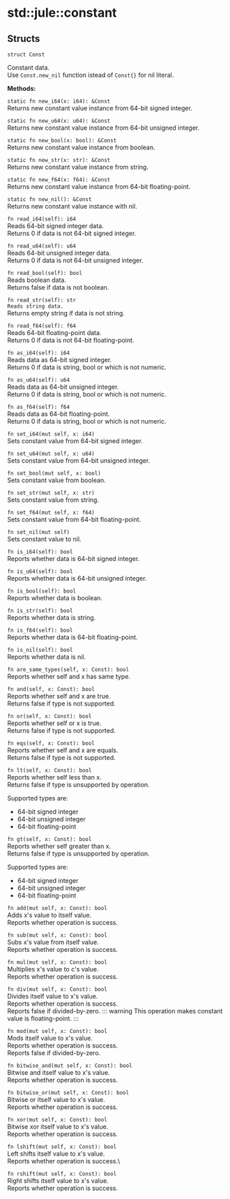 # std::jule::constant

## Structs
```
struct Const
```
Constant data.\
Use `Const.new_nil` function istead of `Const{}` for nil literal.

**Methods:**

`static fn new_i64(x: i64): &Const`\
Returns new constant value instance from 64-bit signed integer.

`static fn new_u64(x: u64): &Const`\
Returns new constant value instance from 64-bit unsigned integer.

`static fn new_bool(x: bool): &Const`\
Returns new constant value instance from boolean.

`static fn new_str(x: str): &Const`\
Returns new constant value instance from string.

`static fn new_f64(x: f64): &Const`\
Returns new constant value instance from 64-bit floating-point.

`static fn new_nil(): &Const`\
Returns new constant value instance with nil. 

`fn read_i64(self): i64`\
Reads 64-bit signed integer data.\
Returns 0 if data is not 64-bit signed integer.

`fn read_u64(self): u64`\
Reads 64-bit unsigned integer data.\
Returns 0 if data is not 64-bit unsigned integer.

`fn read_bool(self): bool`\
Reads boolean data.\
Returns false if data is not boolean.

`fn read_str(self): str`\
`Reads string data.`\
Returns empty string if data is not string.

`fn read_f64(self): f64`\
Reads 64-bit floating-point data.\
Returns 0 if data is not 64-bit floating-point.

`fn as_i64(self): i64`\
Reads data as 64-bit signed integer.\
Returns 0 if data is string, bool or which is not numeric.

`fn as_u64(self): u64`\
Reads data as 64-bit unsigned integer.\
Returns 0 if data is string, bool or which is not numeric.

`fn as_f64(self): f64`\
Reads data as 64-bit floating-point.\
Returns 0 if data is string, bool or which is not numeric.

`fn set_i64(mut self, x: i64)`\
Sets constant value from 64-bit signed integer.

`fn set_u64(mut self, x: u64)`\
Sets constant value from 64-bit unsigned integer.

`fn set_bool(mut self, x: bool)`\
Sets constant value from boolean.

`fn set_str(mut self, x: str)`\
Sets constant value from string.

`fn set_f64(mut self, x: f64)`\
Sets constant value from 64-bit floating-point.

`fn set_nil(mut self)`\
Sets constant value to nil.

`fn is_i64(self): bool`\
Reports whether data is 64-bit signed integer.

`fn is_u64(self): bool`\
Reports whether data is 64-bit unsigned integer.

`fn is_bool(self): bool`\
Reports whether data is boolean.

`fn is_str(self): bool`\
Reports whether data is string.

`fn is_f64(self): bool`\
Reports whether data is 64-bit floating-point.

`fn is_nil(self): bool`\
Reports whether data is nil.

`fn are_same_types(self, x: Const): bool`\
Reports whether self and x has same type.

`fn and(self, x: Const): bool`\
Reports whether self and x are true.\
Returns false if type is not supported.

`fn or(self, x: Const): bool`\
Reports whether self or x is true.\
Returns false if type is not supported.

`fn eqs(self, x: Const): bool`\
Reports whether self and x are equals.\
Returns false if type is not supported. 

`fn lt(self, x: Const): bool`\
Reports whether self less than x.\
Returns false if type is unsupported by operation.

Supported types are:
- 64-bit signed integer
- 64-bit unsigned integer
- 64-bit floating-point

`fn gt(self, x: Const): bool`\
Reports whether self greater than x.\
Returns false if type is unsupported by operation.

Supported types are:
- 64-bit signed integer
- 64-bit unsigned integer
- 64-bit floating-point

`fn add(mut self, x: Const): bool`\
Adds x's value to itself value.\
Reports whether operation is success.

`fn sub(mut self, x: Const): bool`\
Subs x's value from itself value.\
Reports whether operation is success.

`fn mul(mut self, x: Const): bool`\
Multiplies x's value to c's value.\
Reports whether operation is success.

`fn div(mut self, x: Const): bool`\
Divides itself value to x's value.\
Reports whether operation is success.\
Reports false if divided-by-zero.
::: warning
This operation makes constant value is floating-point.
:::

`fn mod(mut self, x: Const): bool`\
Mods itself value to x's value.\
Reports whether operation is success.\
Reports false if divided-by-zero.

`fn bitwise_and(mut self, x: Const): bool`\
Bitwise and itself value to x's value.\
Reports whether operation is success.

`fn bitwise_or(mut self, x: Const): bool`\
Bitwise or itself value to x's value.\
Reports whether operation is success.

`fn xor(mut self, x: Const): bool`\
Bitwise xor itself value to x's value.\
Reports whether operation is success.

`fn lshift(mut self, x: Const): bool`\
Left shifts itself value to x's value.\
Reports whether operation is success.\

`fn rshift(mut self, x: Const): bool`\
Right shifts itself value to x's value.\
Reports whether operation is success. 